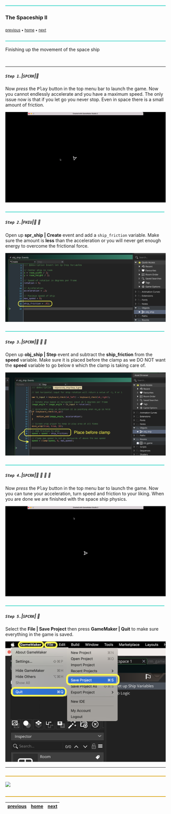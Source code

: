 ![](../images/line3.png)

### The Spaceship II

<sub>[previous](../spaceship-i/README.md#user-content-the-spaceship-i) • [home](../README.md#user-content-gms2-ue4-space-rocks) • [next](../shooting/README.md#user-content-shooting)</sub>

![](../images/line3.png)

Finishing up the movement of the space ship

<br>

---


##### `Step 1.`\|`SPCRK`|:small_blue_diamond:

Now *press* the <kbd>Play</kbd> button in the top menu bar to launch the game. Now you cannot endlessly accelerate and you have a maximum speed.  The only issue now is that if you let go you never stop.  Even in space there is a small amount of friction.

![frictionless ship in game with max speed](images/ShipMaxSpeed.gif)

![](../images/line2.png)

##### `Step 2.`\|`FHIU`|:small_blue_diamond: :small_blue_diamond: 

Open up **spr_ship | Create** event and add a `ship_friction` variable.  Make sure the amount is **less** than the acceleration or you will never get enough energy to overcome the frictional force.

![add ship_friction variable](images/shipFriction.png)

![](../images/line2.png)

##### `Step 3.`\|`SPCRK`|:small_blue_diamond: :small_blue_diamond: :small_blue_diamond:

Open up **obj_ship | Step** event and subtract the **ship_friction** from the **speed** variable.  Make sure it is placed before the clamp as we DO NOT want the **speed** variable to go below `0` which the clamp is taking care of.

![add friction to step](images/addFrictionStep.png)

![](../images/line2.png)

##### `Step 4.`\|`SPCRK`|:small_blue_diamond: :small_blue_diamond: :small_blue_diamond: :small_blue_diamond:

Now *press* the <kbd>Play</kbd> button in the top menu bar to launch the game. Now you can tune your acceleration, turn speed and friction to your liking.  When you are done we are finished with the space ship physics.

![play game and see final physics](images/FinishedShipPhysics.gif)

![](../images/line2.png)

##### `Step 5.`\|`SPCRK`| :small_orange_diamond:

Select the **File | Save Project** then press **GameMaker | Quit** to make sure everything in the game is saved. 

![save and quit](images/saveQuit.png)

___


![](../images/line.png)

<img src="https://via.placeholder.com/1000x100/45D7CA/000000/?text=Next Up - Shooting">

![](../images/line.png)

| [previous](../spaceship-i/README.md#user-content-the-spaceship-i)| [home](../README.md#user-content-gms2-ue4-space-rocks) | [next](../shooting/README.md#user-content-shooting)|
|---|---|---|
